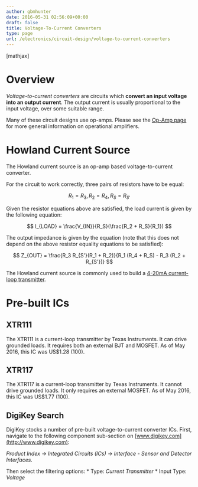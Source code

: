 ```yaml
---
author: gbmhunter
date: 2016-05-31 02:56:09+00:00
draft: false
title: Voltage-To-Current Converters
type: page
url: /electronics/circuit-design/voltage-to-current-converters
---
```


[mathjax]

# Overview

_Voltage-to-current converters_ are circuits which **convert an input voltage into an output current**. The output current is usually proportional to the input voltage, over some suitable range.

Many of these circuit designs use op-amps. Please see the [Op-Amp page](http://blog.mbedded.ninja/electronics/components/op-amps) for more general information on operational amplifiers.

# Howland Current Source

The Howland current source is an op-amp based voltage-to-current converter.

For the circuit to work correctly, three pairs of resistors have to be equal:

$$ R_1 = R_3, R_2 = R_4, R_S = R_{S'} $$

Given the resistor equations above are satisfied, the load current is given by the following equation:

$$ I_{LOAD} = \frac{V_{IN}}{R_S}(\frac{R_2 + R_S}{R_1}) $$

The output impedance is given by the equation (note that this does not depend on the above resistor equality equations to be satisfied):

$$ Z_{OUT} = \frac{R_3 R_{S'}(R_1 + R_2)}{R_1 (R_4 + R_S) - R_3 (R_2 + R_{S'})} $$

The Howland current source is commonly used to build a [4-20mA current-loop transmitter](http://blog.mbedded.ninja/electronics/communication-protocols/4-20ma-current-loops).

# Pre-built ICs

## XTR111

The XTR111 is a current-loop transmitter by Texas Instruments. It can drive grounded loads. It requires both an external BJT and MOSFET. As of May 2016, this IC was US$1.28 (100).

## XTR117

The XTR117 is a current-loop transmitter by Texas Instruments. It cannot drive grounded loads. It only requires an external MOSFET. As of May 2016, this IC was US$1.77 (100).

## DigiKey Search

DigiKey stocks a number of pre-built voltage-to-current converter ICs. First, navigate to the following component sub-section on [www.digikey.com](http://www.digikey.com):

_Product Index -> Integrated Circuits (ICs) -> Interface - Sensor and Detector Interfaces._

Then select the filtering options:  * Type: _Current Transmitter_  * Input Type: _Voltage_
